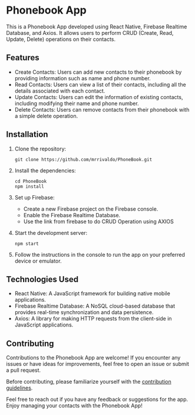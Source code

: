 # Phonebook App

This is a Phonebook App developed using React Native, Firebase Realtime Database, and Axios. It allows users to perform CRUD (Create, Read, Update, Delete) operations on their contacts.

## Features

- Create Contacts: Users can add new contacts to their phonebook by providing information such as name and phone number.
- Read Contacts: Users can view a list of their contacts, including all the details associated with each contact.
- Update Contacts: Users can edit the information of existing contacts, including modifying their name and phone number.
- Delete Contacts: Users can remove contacts from their phonebook with a simple delete operation.

## Installation

1. Clone the repository:

   ```shell
   git clone https://github.com/mrrivaldo/PhoneBook.git
   ```

2. Install the dependencies:

   ```shell
   cd PhoneBook
   npm install
   ```

3. Set up Firebase:

   - Create a new Firebase project on the Firebase console.
   - Enable the Firebase Realtime Database.
   - Use the link from firebase to do CRUD Operation using AXIOS


4. Start the development server:

   ```shell
   npm start
   ```

5. Follow the instructions in the console to run the app on your preferred device or emulator.

## Technologies Used

- React Native: A JavaScript framework for building native mobile applications.
- Firebase Realtime Database: A NoSQL cloud-based database that provides real-time synchronization and data persistence.
- Axios: A library for making HTTP requests from the client-side in JavaScript applications.

## Contributing

Contributions to the Phonebook App are welcome! If you encounter any issues or have ideas for improvements, feel free to open an issue or submit a pull request.

Before contributing, please familiarize yourself with the [contribution guidelines](CONTRIBUTING.md).


Feel free to reach out if you have any feedback or suggestions for the app. Enjoy managing your contacts with the Phonebook App!
